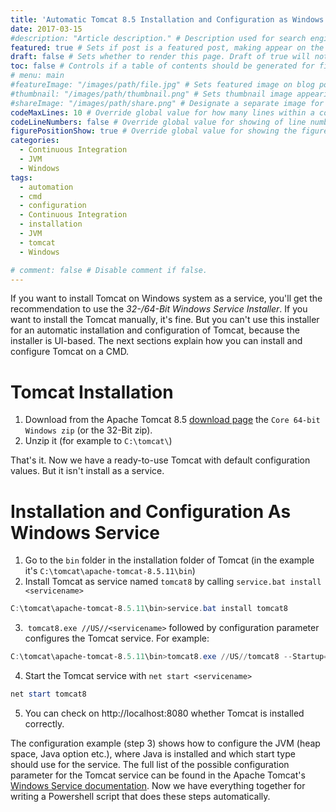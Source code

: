 ```yaml
---
title: 'Automatic Tomcat 8.5 Installation and Configuration as Windows Service'
date: 2017-03-15
#description: "Article description." # Description used for search engine.
featured: true # Sets if post is a featured post, making appear on the home page side bar.
draft: false # Sets whether to render this page. Draft of true will not be rendered.
toc: false # Controls if a table of contents should be generated for first-level links automatically.
# menu: main
#featureImage: "/images/path/file.jpg" # Sets featured image on blog post.
#thumbnail: "/images/path/thumbnail.png" # Sets thumbnail image appearing inside card on homepage.
#shareImage: "/images/path/share.png" # Designate a separate image for social media sharing.
codeMaxLines: 10 # Override global value for how many lines within a code block before auto-collapsing.
codeLineNumbers: false # Override global value for showing of line numbers within code block.
figurePositionShow: true # Override global value for showing the figure label.
categories:
  - Continuous Integration
  - JVM
  - Windows
tags:
  - automation
  - cmd
  - configuration
  - Continuous Integration
  - installation
  - JVM
  - tomcat
  - Windows

# comment: false # Disable comment if false.
---
```


If you want to install Tomcat on Windows system as a service, you'll get the recommendation to use the _32-/64-Bit Windows Service Installer_. If you want to install the Tomcat manually, it's fine. But you can't use this installer for an automatic installation and configuration of Tomcat, because the installer is UI-based. The next sections explain how you can install and configure Tomcat on a CMD.

Tomcat Installation
===================

1.  Download from the Apache Tomcat 8.5 [download page](http://tomcat.apache.org/download-80.cgi) the `Core 64-bit Windows zip` (or the 32-Bit zip).
2.  Unzip it (for example to `C:\tomcat\`)

That's it. Now we have a ready-to-use Tomcat with default configuration values. But it isn't install as a service.

Installation and Configuration As Windows Service
=================================================

1.  Go to the `bin` folder in the installation folder of Tomcat (in the example  it's `C:\tomcat\apache-tomcat-8.5.11\bin`)
2.  Install Tomcat as service named `tomcat8` by calling `service.bat install <servicename>`
```powershell
C:\tomcat\apache-tomcat-8.5.11\bin>service.bat install tomcat8
```
3.   `tomcat8.exe //US//<servicename>` followed by configuration parameter configures the Tomcat service. For example:
```powershell
C:\tomcat\apache-tomcat-8.5.11\bin>tomcat8.exe //US//tomcat8 --Startup=auto --JavaHome="C:\Program Files\Java\jre1.8.0_112" --JvmMs=2048 --JvmMx=4096 ++JvmOptions=-Dkey=value
```
4.  Start the Tomcat service with `net start <servicename>`
```powershell
net start tomcat8
```
5.  You can check on http://localhost:8080 whether Tomcat is installed correctly.

The configuration example (step 3) shows how to configure the JVM (heap space, Java option etc.), where Java is installed and which start type should use for the service. The full list of the possible configuration parameter for the Tomcat service can be found in the Apache Tomcat's [Windows Service documentation](http://tomcat.apache.org/tomcat-8.5-doc/windows-service-howto.html#Command_line_parameters). Now we have everything together for writing a Powershell script that does these steps automatically.
